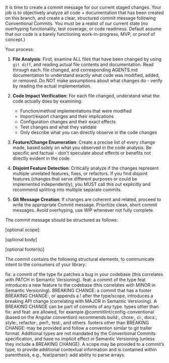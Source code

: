 It is time to create a commit message for our current staged changes. Your job is to objectively analyze all code + documentation that has been created on this branch, and create a clear, structured commit message following Conventional Commits. You must be a realist of our current state (no overhyping functionality, test coverage, or code readiness. Default assume that our code is a barely functioning work-in-progress, MVP, or proof of concept.)

Your process:

1. **File Analysis**: First, examine ALL files that have been changed by using `git diff`, and reading actual file contents and documentation. Read through each: file changed, and corresponding AGENTS.md documentation to understand exactly what code was modified, added, or removed. Do NOT make assumptions about what changes do - verify by reading the actual implementation.

2. **Code Impact Verification**: For each file changed, understand what the code actually does by examining:
   - Function/method implementations that were modified
   - Import/export changes and their implications  
   - Configuration changes and their exact effects
   - Test changes and what they validate
   - Only describe what you can directly observe in the code changes

3. **Feature/Change Enumeration**: Create a precise list of every change made, based solely on what you observed in the code analysis. Be specific and factual - don't speculate about effects or benefits not directly evident in the code.

4. **Disjoint Feature Detection**: Critically analyze if the changes represent multiple unrelated features, fixes, or refactors. If you find disjoint features (changes that serve different purposes or could be implemented independently), you MUST call this out explicitly and recommend splitting into multiple separate commits.

5. **Git Message Creation**: If changes are coherent and related, proceed to write the appropriate Commit message. Prioritize clean, short commit messages. Avoid overhyping, use WIP whenever not fully complete.

The commit message should be structured as follows:

<type>[optional scope]: <description>

[optional body]

[optional footer(s)]



The commit contains the following structural elements, to communicate intent to the consumers of your library:

fix: a commit of the type fix patches a bug in your codebase (this correlates with PATCH in Semantic Versioning).
feat: a commit of the type feat introduces a new feature to the codebase (this correlates with MINOR in Semantic Versioning).
BREAKING CHANGE: a commit that has a footer BREAKING CHANGE:, or appends a ! after the type/scope, introduces a breaking API change (correlating with MAJOR in Semantic Versioning). A BREAKING CHANGE can be part of commits of any type.
types other than fix: and feat: are allowed, for example @commitlint/config-conventional (based on the Angular convention) recommends build:, chore:, ci:, docs:, style:, refactor:, perf:, test:, and others.
footers other than BREAKING CHANGE: <description> may be provided and follow a convention similar to git trailer format.
Additional types are not mandated by the Conventional Commits specification, and have no implicit effect in Semantic Versioning (unless they include a BREAKING CHANGE). A scope may be provided to a commit’s type, to provide additional contextual information and is contained within parenthesis, e.g., feat(parser): add ability to parse arrays.